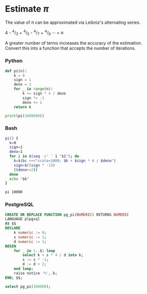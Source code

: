 # Estimate *π*

The value of *π* can be approximated via Leibniz's alternating series.

4 - <sup>4</sup>/<sub>3</sub> + <sup>4</sup>/<sub>5</sub> - <sup>4</sup>/<sub>7</sub> + <sup>4</sup>/<sub>9</sub> ··· = *π*   

A greater number of terms increases the accuracy of the estimation. Convert this into a function that accepts the number of iterations.

### Python
```python
def pi(n):
    k = 0
    sign = 1
    deno = 1
    for _ in range(n):
        k += sign * 4 / deno
        sign *= -1
        deno += 2
    return k

print(pi(1000000))
```

### Bash
```bash
pi() {
  k=0
  sign=1
  deno=1
  for i in $(seq -s' ' 1 "$1"); do
    k=$(bc <<<"scale=1000; $k + $sign * 4 / $deno")
    sign=$((sign * -1))
    ((deno+=2))
  done
  echo "$k"
}

pi 10000
```

### PostgreSQL
```sql
CREATE OR REPLACE FUNCTION pg_pi(NUMERIC) RETURNS NUMERIC
LANGUAGE plpgsql
AS $$
DECLARE
	k numeric := 0;
	s numeric := 1;
	d numeric := 1;
BEGIN
	for _ in 1..$1 loop
		select k + s * 4 / d into k;
		s := s * -1;
		d := d + 2;
	end loop;
	raise notice '%', k;
END; $$;

select pg_pi(300000);
```
